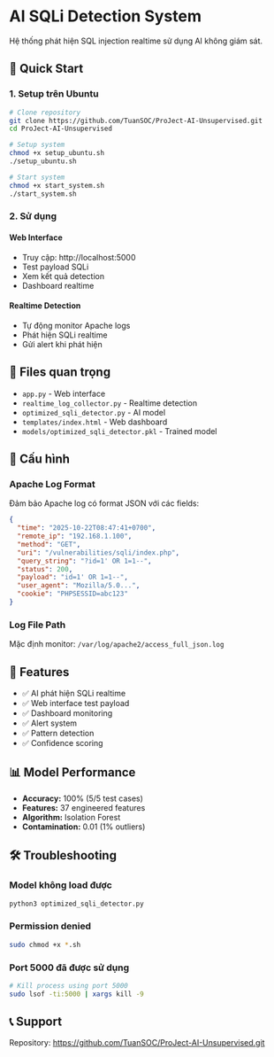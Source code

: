 # AI SQLi Detection System

Hệ thống phát hiện SQL injection realtime sử dụng AI không giám sát.

## 🚀 Quick Start

### 1. Setup trên Ubuntu
```bash
# Clone repository
git clone https://github.com/TuanSOC/ProJect-AI-Unsupervised.git
cd ProJect-AI-Unsupervised

# Setup system
chmod +x setup_ubuntu.sh
./setup_ubuntu.sh

# Start system
chmod +x start_system.sh
./start_system.sh
```

### 2. Sử dụng

#### Web Interface
- Truy cập: http://localhost:5000
- Test payload SQLi
- Xem kết quả detection
- Dashboard realtime

#### Realtime Detection
- Tự động monitor Apache logs
- Phát hiện SQLi realtime
- Gửi alert khi phát hiện

## 📁 Files quan trọng

- `app.py` - Web interface
- `realtime_log_collector.py` - Realtime detection
- `optimized_sqli_detector.py` - AI model
- `templates/index.html` - Web dashboard
- `models/optimized_sqli_detector.pkl` - Trained model

## 🔧 Cấu hình

### Apache Log Format
Đảm bảo Apache log có format JSON với các fields:
```json
{
  "time": "2025-10-22T08:47:41+0700",
  "remote_ip": "192.168.1.100",
  "method": "GET",
  "uri": "/vulnerabilities/sqli/index.php",
  "query_string": "?id=1' OR 1=1--",
  "status": 200,
  "payload": "id=1' OR 1=1--",
  "user_agent": "Mozilla/5.0...",
  "cookie": "PHPSESSID=abc123"
}
```

### Log File Path
Mặc định monitor: `/var/log/apache2/access_full_json.log`

## 🎯 Features

- ✅ AI phát hiện SQLi realtime
- ✅ Web interface test payload
- ✅ Dashboard monitoring
- ✅ Alert system
- ✅ Pattern detection
- ✅ Confidence scoring

## 📊 Model Performance

- **Accuracy:** 100% (5/5 test cases)
- **Features:** 37 engineered features
- **Algorithm:** Isolation Forest
- **Contamination:** 0.01 (1% outliers)

## 🛠️ Troubleshooting

### Model không load được
```bash
python3 optimized_sqli_detector.py
```

### Permission denied
```bash
sudo chmod +x *.sh
```

### Port 5000 đã được sử dụng
```bash
# Kill process using port 5000
sudo lsof -ti:5000 | xargs kill -9
```

## 📞 Support

Repository: https://github.com/TuanSOC/ProJect-AI-Unsupervised.git